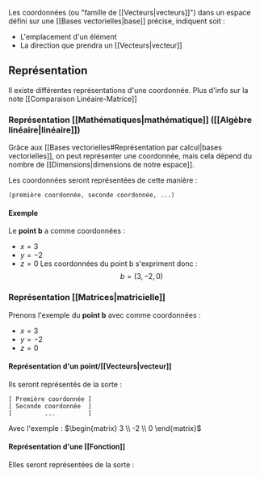 Les coordonnées (ou "famille de [[Vecteurs|vecteurs]]") dans un espace défini sur une [[Bases vectorielles|base]] précise, indiquent soit :
- L'emplacement d'un élément
- La direction que prendra un [[Vecteurs|vecteur]]
## Représentation
Il existe différentes représentations d'une coordonnée. Plus d'info sur la note [[Comparaison Linéaire-Matrice]]
### Représentation [[Mathématiques|mathématique]] ([[Algèbre linéaire|linéaire]])
Grâce aux [[Bases vectorielles#Représentation par calcul|bases vectorielles]], on peut représenter une coordonnée, mais cela dépend du nombre de [[Dimensions|dimensions de notre espace]].

Les coordonnées seront représentées de cette manière :
```
(première coordonnée, seconde coordonnée, ...)
```
#### Exemple
Le **point b** a comme coordonnées :
- $x=3$
- $y=-2$
- $z=0$
Les coordonnées du point b s'expriment donc :
$$b = (3,-2,0)$$
### Représentation [[Matrices|matricielle]]
Prenons l'exemple du **point b** avec comme coordonnées :
-  $x=3$
- $y=-2$
- $z=0$
#### Représentation d'un point/[[Vecteurs|vecteur]]
Ils seront représentés de la sorte :
```
[ Première coordonnée ]
[ Seconde coordonnée  ]
[         ...         ]
```
Avec l'exemple :
$\begin{matrix} 3 \\ -2 \\ 0 \end{matrix}$
#### Représentation d'une [[Fonction]]
Elles seront représentées de la sorte :
```

```